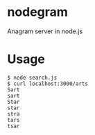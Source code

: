 nodegram
========

Anagram server in node.js

Usage
=====

    $ node search.js
    $ curl localhost:3000/arts
    Sart
    sart
    Star
    star
    stra
    tars
    tsar
